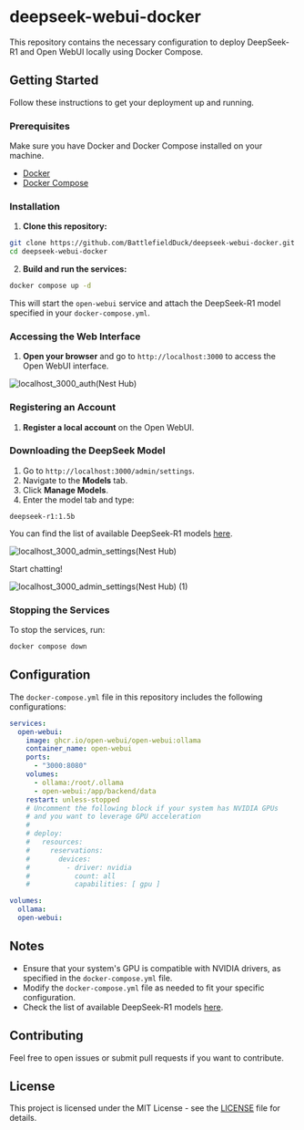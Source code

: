 # deepseek-webui-docker

This repository contains the necessary configuration to deploy DeepSeek-R1 and Open WebUI locally using Docker Compose.

## Getting Started

Follow these instructions to get your deployment up and running.

### Prerequisites

Make sure you have Docker and Docker Compose installed on your machine.

- [Docker](https://docs.docker.com/get-docker/)
- [Docker Compose](https://docs.docker.com/compose/install/)

### Installation

1. **Clone this repository:**

```bash
git clone https://github.com/BattlefieldDuck/deepseek-webui-docker.git
cd deepseek-webui-docker
```

2. **Build and run the services:**

```bash
docker compose up -d
```

This will start the `open-webui` service and attach the DeepSeek-R1 model specified in your `docker-compose.yml`.

### Accessing the Web Interface

1. **Open your browser** and go to `http://localhost:3000` to access the Open WebUI interface.

![localhost_3000_auth(Nest Hub)](https://github.com/user-attachments/assets/4bda8a79-b615-4fcc-bf49-e02ee3a08d45)

### Registering an Account

1. **Register a local account** on the Open WebUI.

### Downloading the DeepSeek Model

1. Go to `http://localhost:3000/admin/settings`.
2. Navigate to the **Models** tab.
3. Click **Manage Models**.
4. Enter the model tab and type:

```shell
deepseek-r1:1.5b
```

You can find the list of available DeepSeek-R1 models [here](https://ollama.com/library/deepseek-r1).

![localhost_3000_admin_settings(Nest Hub)](https://github.com/user-attachments/assets/a383eb2f-981c-4765-8a4a-1589dd0d1ace)

Start chatting!

![localhost_3000_admin_settings(Nest Hub) (1)](https://github.com/user-attachments/assets/57fe5387-5018-47db-8eba-d353bf8f8e90)

### Stopping the Services

To stop the services, run:

```bash
docker compose down
```

## Configuration

The `docker-compose.yml` file in this repository includes the following configurations:

```yaml
services:
  open-webui:
    image: ghcr.io/open-webui/open-webui:ollama
    container_name: open-webui
    ports:
      - "3000:8080"
    volumes:
      - ollama:/root/.ollama
      - open-webui:/app/backend/data
    restart: unless-stopped
    # Uncomment the following block if your system has NVIDIA GPUs
    # and you want to leverage GPU acceleration
    #
    # deploy:
    #   resources:
    #     reservations:
    #       devices:
    #         - driver: nvidia
    #           count: all
    #           capabilities: [ gpu ]

volumes:
  ollama:
  open-webui:
```

## Notes

- Ensure that your system's GPU is compatible with NVIDIA drivers, as specified in the `docker-compose.yml` file.
- Modify the `docker-compose.yml` file as needed to fit your specific configuration.
- Check the list of available DeepSeek-R1 models [here](https://ollama.com/library/deepseek-r1).

## Contributing

Feel free to open issues or submit pull requests if you want to contribute.

## License

This project is licensed under the MIT License - see the [LICENSE](LICENSE) file for details.
